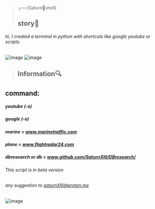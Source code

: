 >┌──(Saturn🌌shell) 
> ## story🎴 ## 
###### hi, I created a terminal in python with shortcuts like google youtube or scripts. ######

![image](https://user-images.githubusercontent.com/110695125/188425808-bfb53a9f-c230-43b3-ac7e-de52dde1af16.png)
![image](https://user-images.githubusercontent.com/110695125/188426115-8540dce4-a1e5-41c2-a6cd-3dc4b5e68d0c.png)
> ## Information🔍 ##
## command: ##
##### youtube (-s) #####
##### google (-s) #####
##### marine = www.marinetraffic.com #####
##### plane = www.flightradar24.com #####
##### dbresearch or db = www.github.com/SaturnXIII/DBresearch/ #####
###### This script is in beta version #####
###### any suggestion to saturnXIII@proton.me #####
![image](https://user-images.githubusercontent.com/103066353/167156636-3eb61b59-4d15-4845-b534-db2e4321f745.png)


